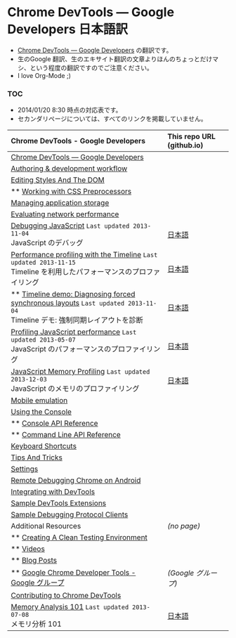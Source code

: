 Chrome DevTools — Google Developers 日本語訳
==========================================

- [Chrome DevTools — Google Developers](https://developers.google.com/chrome-developer-tools/) の翻訳です。
- 生のGoogle 翻訳、生のエキサイト翻訳の文章よりほんのちょっとだけマシ、という程度の翻訳ですのでご注意ください。
- I love Org-Mode ;)


### TOC

- 2014/01/20 8:30 時点の対応表です。
- セカンダリページについては、すべてのリンクを掲載していません。


| Chrome DevTools - Google Developers | This repo URL (github.io) |
| :-------------- | :------------- |
| [Chrome DevTools — Google Developers](https://developers.google.com/chrome-developer-tools/) | |
| [Authoring & development workflow](https://developers.google.com/chrome-developer-tools/docs/authoring-development-workflow) | |
| [Editing Styles And The DOM](https://developers.google.com/chrome-developer-tools/docs/dom-and-styles) | |
| ** [Working with CSS Preprocessors](https://developers.google.com/chrome-developer-tools/docs/css-preprocessors) <br /> | |
| [Managing application storage](https://developers.google.com/chrome-developer-tools/docs/resource-panel) | |
| [Evaluating network performance](https://developers.google.com/chrome-developer-tools/docs/network) | |
| [Debugging JavaScript](https://developers.google.com/chrome-developer-tools/docs/javascript-debugging) `Last updated 2013-11-04` <br /> JavaScript のデバッグ | [日本語](http://mahoutsukai.github.io/chrome-devtools-google-developers-japanese/knowledge/Chrome_DevTools_Google_Developers/05_Debugging_JavaScript.html) |
| [Performance profiling with the Timeline](https://developers.google.com/chrome-developer-tools/docs/timeline) `Last updated 2013-11-15` <br /> Timeline を利用したパフォーマンスのプロファイリング | [日本語](http://mahoutsukai.github.io/chrome-devtools-google-developers-japanese/knowledge/Chrome_DevTools_Google_Developers/06_00_Performance_profiling_with_the_Timeline.html) |
| ** [Timeline demo: Diagnosing forced synchronous layouts](https://developers.google.com/chrome-developer-tools/docs/demos/too-much-layout/) `Last updated 2013-11-04` <br /> Timeline デモ: 強制同期レイアウトを診断 | [日本語](http://mahoutsukai.github.io/chrome-devtools-google-developers-japanese/knowledge/Chrome_DevTools_Google_Developers/06_01_Timeline_demo_Diagnosing_forced_synchronous_layouts.html) |
| [Profiling JavaScript performance](https://developers.google.com/chrome-developer-tools/docs/cpu-profiling) `Last updated 2013-05-07` <br /> JavaScript のパフォーマンスのプロファイリング | [日本語](http://mahoutsukai.github.io/chrome-devtools-google-developers-japanese/knowledge/Chrome_DevTools_Google_Developers/07_Profiling_JavaScript_performance.html) |
| [JavaScript Memory Profiling](https://developers.google.com/chrome-developer-tools/docs/javascript-memory-profiling) `Last updated 2013-12-03` <br /> JavaScript のメモリのプロファイリング | [日本語](http://mahoutsukai.github.io/chrome-devtools-google-developers-japanese/knowledge/Chrome_DevTools_Google_Developers/08_JavaScript_Memory_Profiling.html) |
| [Mobile emulation](https://developers.google.com/chrome-developer-tools/docs/mobile-emulation) | |
| [Using the Console](https://developers.google.com/chrome-developer-tools/docs/console) | |
| ** [Console API Reference](https://developers.google.com/chrome-developer-tools/docs/console-api) | |
| ** [Command Line API Reference](https://developers.google.com/chrome-developer-tools/docs/commandline-api) | |
| [Keyboard Shortcuts](https://developers.google.com/chrome-developer-tools/docs/shortcuts) | |
| [Tips And Tricks](https://developers.google.com/chrome-developer-tools/docs/tips-and-tricks) | |
| [Settings](https://developers.google.com/chrome-developer-tools/docs/settings) | |
| [Remote Debugging Chrome on Android](https://developers.google.com/chrome-developer-tools/docs/remote-debugging) | |
| [Integrating with DevTools](https://developers.google.com/chrome-developer-tools/docs/integrating) | |
| [Sample DevTools Extensions](https://developers.google.com/chrome-developer-tools/docs/sample-extensions) | |
| [Sample Debugging Protocol Clients](https://developers.google.com/chrome-developer-tools/docs/debugging-clients) | |
| Additional Resources | *(no page)* |
| ** [Creating A Clean Testing Environment](https://developers.google.com/chrome-developer-tools/docs/clean-testing-environment) | |
| ** [Videos](https://developers.google.com/chrome-developer-tools/docs/videos) | |
| ** [Blog Posts](https://developers.google.com/chrome-developer-tools/docs/blog-posts) | |
| ** [Google Chrome Developer Tools - Google グループ](https://groups.google.com/forum/?fromgroups#!forum/google-chrome-developer-tools) | *(Google グループ)* |
| [Contributing to Chrome DevTools](https://developers.google.com/chrome-developer-tools/docs/contributing) | |
| [Memory Analysis 101](https://developers.google.com/chrome-developer-tools/docs/memory-analysis-101) `Last updated 2013-07-08` <br /> メモリ分析 101 | [日本語](http://mahoutsukai.github.io/chrome-devtools-google-developers-japanese/knowledge/Chrome_DevTools_Google_Developers/18_Memory_Analysis_101.html) |

